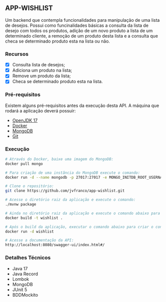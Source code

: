 ## APP-WISHLIST 

<p>Um backend que contempla funcionalidades para manipulação de uma lista de desejos.
Possui como funcinalidades básicas a consulta da lista de desejo com todos os produtos,
adição de um novo produto a lista de um determinado cliente, a remoção de um produto
desta lista e a consulta que checa se determinado produto esta na lista ou não.</p>

### Recursos

- [x] Consulta lista de desejos;
- [x] Adiciona um produto na lista;
- [x] Remove um produto da lista;
- [x] Checa se determinado produto esta na lista.

### Pré-requisitos

<p>Existem alguns pré-requisitos antes da execução desta API. A máquina que rodará a aplicação 
deverá possuir:</p>

 * [OpenJDK 17](https://openjdk.java.net/projects/jdk/17/) 
 * [Docker](https://www.docker.com/) 
 * [MongoDB](https://www.mongodb.com/)
 * [Git](https://git-scm.com/)

### Execução 

```bash
# Através do Docker, baixe uma imagem do MongoDB:
docker pull mongo

# Para criação de uma instância do MongoDB execute o comando:
docker run -d --name mongodb -p 27017:27017 -e MONGO_INITDB_ROOT_USERNAME=admin -e MONGO_INITDB_ROOT_PASSWORD=123456 mongo

# Clone o repositório: 
git clone https://github.com/jvfranco/app-wishlist.git

# Acesse o diretório raiz da aplicação e execute o comando:
./mvnw package

# Ainda no diretório raiz da aplicação e execute o comando abaixo para gerar a imagem Docker:
docker build -t wishlist .

# Após o build da aplicação, executar o comando abaixo para criar o container:
docker run -d wishlist

# Acesse a documentação da API:
http://localhost:8080/swagger-ui/index.html#/
```

### Detalhes Técnicos

* Java 17
* Java Record
* Lombok
* MongoDB
* JUnit 5
* BDDMockito